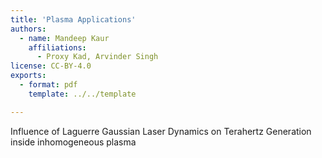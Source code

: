 ```yaml
---
title: 'Plasma Applications'
authors:
  - name: Mandeep Kaur
    affiliations:
      - Proxy Kad, Arvinder Singh
license: CC-BY-4.0
exports:
  - format: pdf
    template: ../../template

---
```


Influence of Laguerre Gaussian Laser Dynamics on Terahertz Generation inside inhomogeneous plasma

